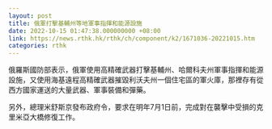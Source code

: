 ```yaml
---
layout: post
title: 俄軍打擊基輔州等地軍事指揮和能源設施
date: 2022-10-15 01:47:38.000000000 +08:00
link: https://news.rthk.hk/rthk/ch/component/k2/1671036-20221015.htm
categories: rthk
---
```


俄羅斯國防部表示，俄軍使用高精確武器打擊基輔州、哈爾科夫州軍事指揮和能源設施，又使用海基遠程高精確武器摧毀利沃夫州一個住宅區的軍火庫，那裡存有從西方國家運送的大量武器、軍事裝備和彈藥。

另外，總理米舒斯京發布政府令，要求在明年7月1日前，完成對在襲擊中受損的克里米亞大橋修復工作。
